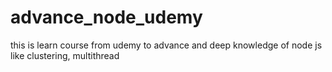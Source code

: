 # advance_node_udemy
this is learn course from udemy to advance and deep knowledge of node js like clustering, multithread
